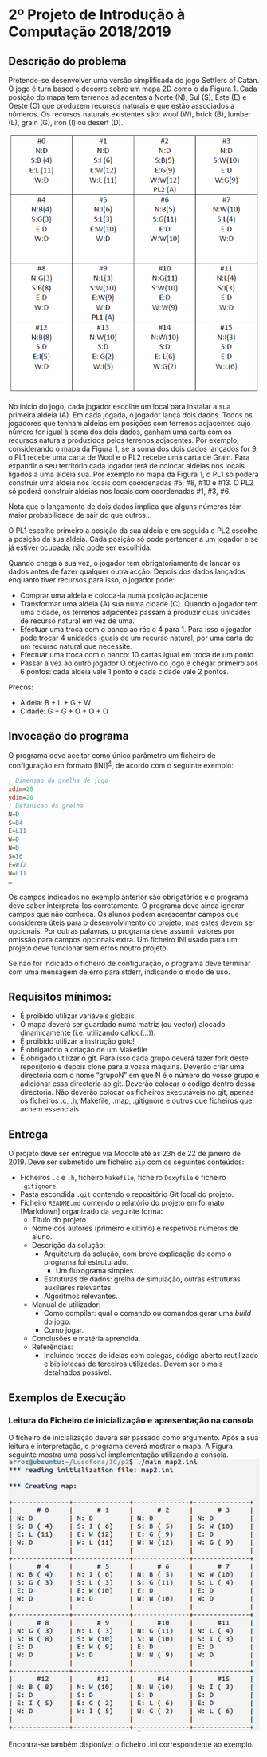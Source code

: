 
# 2º Projeto de Introdução à Computação 2018/2019

## Descrição do problema
Pretende-se desenvolver uma versão simplificada do jogo Settlers of Catan.
O jogo é turn based e decorre sobre um mapa 2D como o da Figura 1. Cada posição do mapa tem terrenos adjacentes a Norte (N), Sul (S), Este (E) e Oeste (O) que produzem recursos naturais e que estão associados a números. Os recursos naturais existentes são: wool (W), brick (B), lumber (L), grain (G), iron (I) ou desert (D).

![Exemplo de mapa](mapa1.png)

No início do jogo, cada jogador escolhe um local para instalar a sua primeira aldeia (A). Em cada jogada, o jogador lança dois dados. Todos os jogadores que tenham aldeias em posições com terrenos adjacentes cujo número for igual à soma dos dois dados, ganham uma carta com os recursos naturais produzidos pelos terrenos adjacentes. Por exemplo, considerando o mapa da Figura 1, se a soma dos dois dados lançados for 9, o PL1 recebe uma carta de Wool e o PL2 recebe uma carta de Grain.
Para expandir o seu território cada jogador terá de colocar aldeias nos locais ligados a uma aldeia sua. Por exemplo no mapa da Figura 1, o PL1 só poderá construir uma aldeia nos locais com coordenadas #5, #8, #10 e #13. O PL2 só poderá construir aldeias nos locais com coordenadas #1, #3, #6.

Nota que o lançamento de dois dados implica que alguns números têm maior probabilidade de sair do que outros…

O PL1 escolhe primeiro a posição da sua aldeia e em seguida o PL2 escolhe a posição da sua aldeia. Cada posição só pode pertencer a um jogador e se já estiver ocupada, não pode ser escolhida.

Quando chega a sua vez, o jogador tem obrigatoriamente de lançar os dados antes de fazer qualquer outra acção. Depois dos dados lançados enquanto tiver recursos para isso, o jogador pode:
- Comprar uma aldeia e coloca-la numa posição adjacente
- Transformar uma aldeia (A) sua numa cidade (C). Quando o jogador tem uma cidade, os terrenos adjacentes passam a produzir duas unidades de recurso natural em vez de uma.
- Efectuar uma troca com o banco ao rácio 4 para 1. Para isso o jogador pode trocar 4 unidades iguais de um recurso natural, por uma carta de um recurso natural que necessite.
- Efectuar uma troca com o banco: 10 cartas igual em troca de um ponto.
- Passar a vez ao outro jogador
O objectivo do jogo é chegar primeiro aos 6 pontos: cada aldeia vale 1 ponto e cada cidade vale 2 pontos.

Preços:
- Aldeia: B + L + G + W
- Cidade: G + G + O + O + O

## Invocação do programa
O programa deve aceitar como único parâmetro um ficheiro de configuração em formato [INI]<sup>[4](#fn4)</sup>, de acordo com o seguinte exemplo:
```INI
; Dimensao da grelha de jogo
xdim=20
ydim=20
; Definicao da grelha
N=D
S=B4
E=L11
W=D
N=D
S=I6
E=W12
W=L11
…
```

Os campos indicados no exemplo anterior são obrigatórios e o programa deve saber interpretá-los corretamente. O programa deve ainda ignorar campos que não conheça. Os alunos podem acrescentar campos que considerem úteis para o desenvolvimento do projeto, mas estes devem ser opcionais. Por outras palavras, o programa deve assumir valores por omissão para campos opcionais extra. Um ficheiro INI usado para um projeto deve funcionar sem erros noutro projeto.

Se não for indicado o ficheiro de configuração, o programa deve terminar com uma mensagem de erro para stderr, indicando o modo de uso.

## Requisitos mínimos:
- É proibido utilizar variáveis globais.
- O mapa deverá ser guardado numa matriz (ou vector) alocado dinamicamente (i.e. utilizando calloc(…)).
- É proibido utilizar a instrução goto!
- É obrigatório a criação de um Makefile
- É obrigado utilizar o git. Para isso cada grupo deverá fazer fork deste repositório e depois clone para a vossa máquina. Deverão criar uma directoria com o nome “grupoN” em que N é o número do vosso grupo e adicionar essa directoria ao git. Deverão colocar o código dentro dessa directoria. Não deverão colocar os ficheiros executáveis no git, apenas os ficheiros .c, .h, Makefile, .map, .gitignore e outros que ficheiros que achem essenciais.


## Entrega

O projeto deve ser entregue via Moodle até às 23h de 22 de janeiro de 2019.
Deve ser submetido um ficheiro `zip` com os seguintes conteúdos:

* Ficheiros `.c` e `.h`, ficheiro `Makefile`, ficheiro `Doxyfile` e ficheiro
  `.gitignore`.
* Pasta escondida `.git` contendo o repositório Git local do projeto.
* Ficheiro `README.md` contendo o relatório do projeto em formato [Markdown]
  organizado da seguinte forma:
  * Título do projeto.
  * Nome dos autores (primeiro e último) e respetivos números de aluno.
  * Descrição da solução:
    * Arquitetura da solução, com breve explicação de como o programa foi
      estruturado.
      * Um fluxograma simples.
    * Estruturas de dados: grelha de simulação, outras estruturas
      auxiliares relevantes.
    * Algoritmos relevantes.
  * Manual de utilizador:
    * Como compilar: qual o comando ou comandos gerar uma _build_ do jogo.
    * Como jogar.
  * Conclusões e matéria aprendida.
  * Referências:
    * Incluindo trocas de ideias com colegas, código aberto reutilizado e
      bibliotecas de terceiros utilizadas. Devem ser o mais detalhados possível.



## Exemplos de Execução

### Leitura do Ficheiro de inicialização e apresentação na consola

O ficheiro de inicialização deverá ser passado como argumento. Após a sua leitura e interpretação, o programa deverá mostrar o mapa. A Figura seguinte mostra uma possível implementação utilizando a consola.
![Exemplo de leitura do mapa](readingMap.png)

Encontra-se também disponível o ficheiro .ini correspondente ao exemplo.

